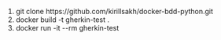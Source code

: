 <ol>
  <li>git clone  https://github.com/kirillsakh/docker-bdd-python.git</li>
  <li>docker build -t gherkin-test .</li>
  <li>docker run -it --rm gherkin-test</li>
</ol>

